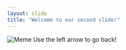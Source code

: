 ```yaml
---
layout: slide
title: "Welcome to our second slide!"
---
```

![Meme](https://media.sproutsocial.com/uploads/meme-example.jpg)
Use the left arrow to go back!

